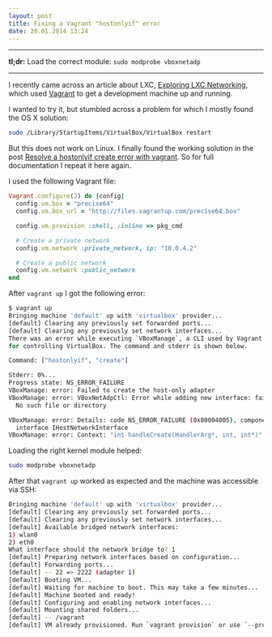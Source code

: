```yaml
---
layout: post
title: Fixing a Vagrant "hostonlyif" error
date: 20.01.2014 13:24
---
```


------

**tl;dr:** Load the correct module: `sudo modprobe vboxnetadp`

------

I recently came across an article about LXC, [Exploring LXC Networking][1],
which used [Vagrant][2] to get a development machine up and running.

I wanted to try it, but stumbled across a problem for which I mostly found the OS X solution:

~~~bash
sudo /Library/StartupItems/VirtualBox/VirtualBox restart
~~~

But this does not work on Linux. I finally found the working solution in the
post [Resolve a hostonlyif create error with vagrant][3]. So for full documentation I repeat it here again.

I used the following Vagrant file:

~~~ruby
Vagrant.configure(2) do |config|
  config.vm.box = "precise64"
  config.vm.box_url = "http://files.vagrantup.com/precise64.box"

  config.vm.provision :shell, :inline => pkg_cmd

  # Create a private network
  config.vm.network :private_network, ip: "10.0.4.2"

  # Create a public network
  config.vm.network :public_network
end
~~~

After `vagrant up` I got the following error:

~~~bash
$ vagrant up
Bringing machine 'default' up with 'virtualbox' provider...
[default] Clearing any previously set forwarded ports...
[default] Clearing any previously set network interfaces...
There was an error while executing `VBoxManage`, a CLI used by Vagrant
for controlling VirtualBox. The command and stderr is shown below.

Command: ["hostonlyif", "create"]

Stderr: 0%...
Progress state: NS_ERROR_FAILURE
VBoxManage: error: Failed to create the host-only adapter
VBoxManage: error: VBoxNetAdpCtl: Error while adding new interface: failed to open /dev/vboxnetctl:
  No such file or directory

VBoxManage: error: Details: code NS_ERROR_FAILURE (0x80004005), component HostNetworkInterface,
  interface IHostNetworkInterface
VBoxManage: error: Context: "int handleCreate(HandlerArg*, int, int*)" at line 68 of file VBoxManageHostonly.cpp
~~~

Loading the right kernel module helped:

~~~bash
sudo modprobe vboxnetadp
~~~

After that `vagrant up` worked as expected and the machine was accessible via SSH:

~~~bash
Bringing machine 'default' up with 'virtualbox' provider...
[default] Clearing any previously set forwarded ports...
[default] Clearing any previously set network interfaces...
[default] Available bridged network interfaces:
1) wlan0
2) eth0
What interface should the network bridge to? 1
[default] Preparing network interfaces based on configuration...
[default] Forwarding ports...
[default] -- 22 => 2222 (adapter 1)
[default] Booting VM...
[default] Waiting for machine to boot. This may take a few minutes...
[default] Machine booted and ready!
[default] Configuring and enabling network interfaces...
[default] Mounting shared folders...
[default] -- /vagrant
[default] VM already provisioned. Run `vagrant provision` or use `--provision` to force it
~~~

[1]: http://containerops.org/2013/11/19/lxc-networking/
[2]: http://www.vagrantup.com/
[3]: https://coderwall.com/p/ydma0q
